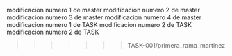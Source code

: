 modificacion numero 1 de master
modificacion numero 2 de master
modificacion numero 3 de master
modificacion numero 4 de master
modificacion numero 1 de TASK
modificacion numero 2 de TASK
modificacion numero 2 de TASK
>>>>>>> TASK-001/primera_rama_martinez
